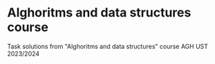 # Alghoritms and data structures course

Task solutions from "Alghoritms and data structures" course AGH UST 2023/2024
